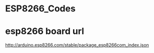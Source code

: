 # ESP8266_Codes

# esp8266 board url

 http://arduino.esp8266.com/stable/package_esp8266com_index.json 
